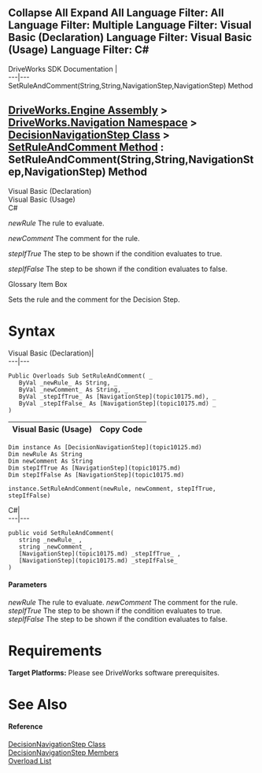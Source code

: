       

 Collapse All Expand All  Language Filter: All  Language Filter: Multiple  Language Filter: Visual Basic (Declaration) Language Filter: Visual Basic (Usage) Language Filter: C#  
---  
DriveWorks SDK Documentation  |   
---|---  
SetRuleAndComment(String,String,NavigationStep,NavigationStep) Method   
  
[DriveWorks.Engine Assembly](topic2156.md) > [DriveWorks.Navigation Namespace](topic10114.md) > [DecisionNavigationStep Class](topic10125.md) > [SetRuleAndComment Method](topic10133.md) : SetRuleAndComment(String,String,NavigationStep,NavigationStep) Method  
---  
  
Visual Basic (Declaration)    
Visual Basic (Usage)    
C# 

_newRule_
    The rule to evaluate.

_newComment_
    The comment for the rule.

_stepIfTrue_
    The step to be shown if the condition evaluates to true.

_stepIfFalse_
    The step to be shown if the condition evaluates to false.

Glossary Item Box

Sets the rule and the comment for the Decision Step. 

# Syntax

Visual Basic (Declaration)|   
---|---  
      
    
    Public Overloads Sub SetRuleAndComment( _
       ByVal _newRule_ As String, _
       ByVal _newComment_ As String, _
       ByVal _stepIfTrue_ As [NavigationStep](topic10175.md), _
       ByVal _stepIfFalse_ As [NavigationStep](topic10175.md) _
    )   
  
Visual Basic (Usage)| Copy Code  
---|---  
      
    
    Dim instance As [DecisionNavigationStep](topic10125.md)
    Dim newRule As String
    Dim newComment As String
    Dim stepIfTrue As [NavigationStep](topic10175.md)
    Dim stepIfFalse As [NavigationStep](topic10175.md)
     
    instance.SetRuleAndComment(newRule, newComment, stepIfTrue, stepIfFalse)  
  
C#|   
---|---  
      
    
    public void SetRuleAndComment( 
       string _newRule_ ,
       string _newComment_ ,
       [NavigationStep](topic10175.md) _stepIfTrue_ ,
       [NavigationStep](topic10175.md) _stepIfFalse_
    )  
  
#### Parameters

 _newRule_
    The rule to evaluate.
_newComment_
    The comment for the rule.
_stepIfTrue_
    The step to be shown if the condition evaluates to true.
_stepIfFalse_
    The step to be shown if the condition evaluates to false.

# Requirements

**Target Platforms:** Please see DriveWorks software prerequisites.

# See Also

#### Reference

[DecisionNavigationStep Class](topic10125.md)   
[DecisionNavigationStep Members](topic10126.md)   
[Overload List](topic10133.md)


